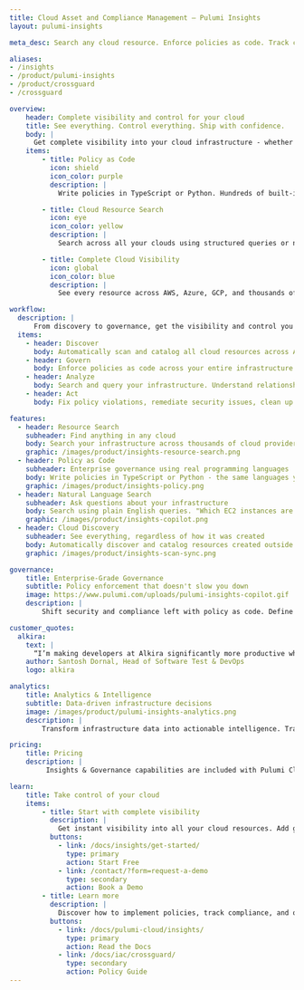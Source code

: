 ```yaml
---
title: Cloud Asset and Compliance Management – Pulumi Insights
layout: pulumi-insights

meta_desc: Search any cloud resource. Enforce policies as code. Track compliance. See everything in your infrastructure.

aliases:
- /insights
- /product/pulumi-insights
- /product/crossguard
- /crossguard

overview:
    header: Complete visibility and control for your cloud
    title: See everything. Control everything. Ship with confidence.
    body: |
      Get complete visibility into your cloud infrastructure - whether created with Pulumi IaC, Terraform, CloudFormation, or the console. Enforce policies as code, ensure compliance, and catch issues before they reach production. 
    items:
        - title: Policy as Code
          icon: shield
          icon_color: purple
          description: |
            Write policies in TypeScript or Python. Hundreds of built-in policies. Block bad configurations before they ship. Auto-remediate existing violations.

        - title: Cloud Resource Search
          icon: eye
          icon_color: yellow
          description: |
            Search across all your clouds using structured queries or natural language. Find resources, track dependencies, identify security risks and compliance violations.

        - title: Complete Cloud Visibility
          icon: global
          icon_color: blue
          description: |
            See every resource across AWS, Azure, GCP, and thousands of providers. Track relationships, monitor drift, identify unused resources. 

workflow:
  description: |
      From discovery to governance, get the visibility and control you need to manage cloud infrastructure at scale.
  items:
    - header: Discover
      body: Automatically scan and catalog all cloud resources across AWS, Azure, GCP, and thousands of providers - regardless of how they were created.
    - header: Govern
      body: Enforce policies as code across your entire infrastructure. Prevent violations at deployment time, ensure compliance, maintain security standards.
    - header: Analyze
      body: Search and query your infrastructure. Understand relationships, track dependencies, identify security and compliance issues.
    - header: Act
      body: Fix policy violations, remediate security issues, clean up unused resources. Take action based on real data, not guesswork.

features:
  - header: Resource Search
    subheader: Find anything in any cloud
    body: Search your infrastructure across thousands of cloud providers using structured queries or natural language. Find specific resources across multiple clouds and environments. Track down untagged resources, identify security group violations, or locate idle infrastructure across your entire organization.
    graphic: /images/product/insights-resource-search.png
  - header: Policy as Code
    subheader: Enterprise governance using real programming languages
    body: Write policies in TypeScript or Python - the same languages you use for infrastructure. Choose from hundreds of built-in policies or create custom rules. Block non-compliant resources during `pulumi up`. Auto-remediate existing violations. Meet SOC 2, HIPAA, and PCI-DSS requirements.
    graphic: /images/product/insights-policy.png
  - header: Natural Language Search
    subheader: Ask questions about your infrastructure
    body: Search using plain English queries. "Which EC2 instances are publicly accessible?" "What changed in production last week?" "Show me resources without required tags." Get answers across all your clouds instantly.
    graphic: /images/product/insights-copilot.png
  - header: Cloud Discovery
    subheader: See everything, regardless of how it was created
    body: Automatically discover and catalog resources created outside of Pulumi - whether from Terraform, CloudFormation, or manual console operations. Get complete visibility across your entire cloud estate. Apply policies and insights to all resources, not just Pulumi-managed ones.
    graphic: /images/product/insights-scan-sync.png

governance:
    title: Enterprise-Grade Governance
    subtitle: Policy enforcement that doesn't slow you down
    image: https://www.pulumi.com/uploads/pulumi-insights-copilot.gif
    description: |
        Shift security and compliance left with policy as code. Define guardrails in TypeScript or Python, enforce them at deployment time, and automatically remediate violations. Integrate with your existing compliance frameworks and get detailed audit trails for every policy decision. 

customer_quotes:
  alkira:
    text: |
      “I’m making developers at Alkira significantly more productive while also making my job easier using Pulumi’s IaC platform and features like Pulumi Insights and Deployments. I can get developers using IaC immediately with Pulumi Deployments and its GitHub integration, while Pulumi Insights makes it really easy to find idle developer environments that need to be shut down, which reduces our cloud costs.”
    author: Santosh Dornal, Head of Software Test & DevOps
    logo: alkira

analytics:
    title: Analytics & Intelligence
    subtitle: Data-driven infrastructure decisions
    image: /images/product/pulumi-insights-analytics.png
    description: |
        Transform infrastructure data into actionable intelligence. Track costs, identify trends, detect anomalies, and measure compliance. Export to Snowflake, BigQuery, or any data warehouse. Build custom dashboards, automate reports, and integrate with your existing BI tools. Make informed decisions backed by comprehensive cloud analytics.

pricing:
    title: Pricing
    description: |
         Insights & Governance capabilities are included with Pulumi Cloud. Get visibility and control over all your cloud resources, whether managed by Pulumi or not.

learn:
    title: Take control of your cloud
    items:
        - title: Start with complete visibility
          description: |
            Get instant visibility into all your cloud resources. Add governance policies and optimize with AI-powered insights.
          buttons:
            - link: /docs/insights/get-started/
              type: primary
              action: Start Free
            - link: /contact/?form=request-a-demo
              type: secondary
              action: Book a Demo
        - title: Learn more
          description: |
            Discover how to implement policies, track compliance, and optimize costs across your entire cloud infrastructure.
          buttons:
            - link: /docs/pulumi-cloud/insights/
              type: primary
              action: Read the Docs
            - link: /docs/iac/crossguard/
              type: secondary
              action: Policy Guide
---
```

